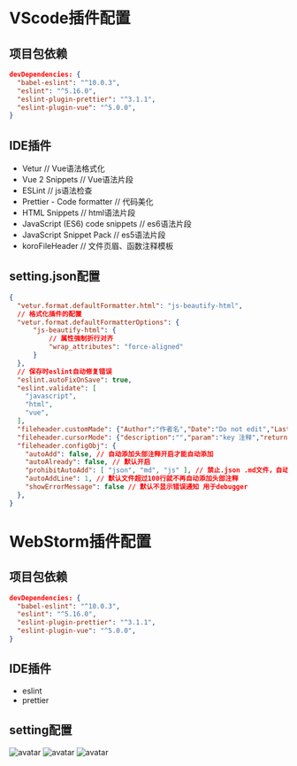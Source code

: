 # VScode插件配置

## 项目包依赖
```json
devDependencies: {
  "babel-eslint": "^10.0.3",
  "eslint": "^5.16.0",
  "eslint-plugin-prettier": "^3.1.1",
  "eslint-plugin-vue": "^5.0.0",
}
```

## IDE插件
- Vetur // Vue语法格式化
- Vue 2 Snippets // Vue语法片段
- ESLint // js语法检查
- Prettier - Code formatter // 代码美化
- HTML Snippets // html语法片段
- JavaScript (ES6) code snippets // es6语法片段
- JavaScript Snippet Pack // es5语法片段
- koroFileHeader // 文件页眉、函数注释模板

## setting.json配置
```json
{
  "vetur.format.defaultFormatter.html": "js-beautify-html",
  // 格式化插件的配置
  "vetur.format.defaultFormatterOptions": {
      "js-beautify-html": {
          // 属性强制折行对齐
          "wrap_attributes": "force-aligned"
      }
  },
  // 保存时eslint自动修复错误
  "eslint.autoFixOnSave": true,
  "eslint.validate": [
    "javascript",
    "html",
    "vue",
  ],
  "fileheader.customMade": {"Author":"作者名","Date":"Do not edit","LastEditors":"修改者名字","LastEditTime":"Do not edit","Description":"文件描述","FilePath":"Do not edit"}, // 头部注释
  "fileheader.cursorMode": {"description":"","param":"key 注释","return":""},// 函数注释
  "fileheader.configObj": {
    "autoAdd": false, // 自动添加头部注释开启才能自动添加
    "autoAlready": false, // 默认开启
    "prohibitAutoAdd": [ "json", "md", "js" ], // 禁止.json .md文件，自动添加头部注释
    "autoAddLine": 1, // 默认文件超过100行就不再自动添加头部注释
    "showErrorMessage": false // 默认不显示错误通知 用于debugger
  },
}
```


# WebStorm插件配置

## 项目包依赖
```json
devDependencies: {
  "babel-eslint": "^10.0.3",
  "eslint": "^5.16.0",
  "eslint-plugin-prettier": "^3.1.1",
  "eslint-plugin-vue": "^5.0.0",
}
```

## IDE插件
- eslint
- prettier

## setting配置
![avatar](https://pic.downk.cc/item/5e8fda30504f4bcb0424b7d9.png)
![avatar](https://pic.downk.cc/item/5e8fda30504f4bcb0424b7e1.png)
![avatar](https://pic.downk.cc/item/5e8fda30504f4bcb0424b7d4.png)
